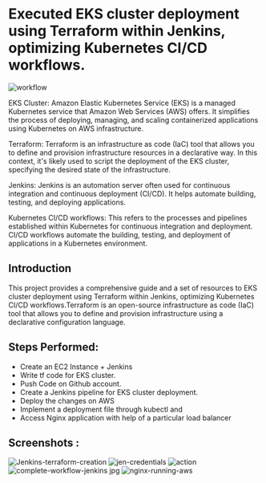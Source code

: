 # Executed EKS cluster deployment using Terraform within Jenkins, optimizing Kubernetes CI/CD workflows.

![workflow](https://github.com/pranavp14/tf-jenkins-eks/assets/86883246/fe958428-fb25-4264-8722-c3cae6b541b4)

EKS Cluster: Amazon Elastic Kubernetes Service (EKS) is a managed Kubernetes service that Amazon Web Services (AWS) offers. It simplifies the process of deploying, managing, and scaling containerized applications using Kubernetes on AWS infrastructure.

Terraform: Terraform is an infrastructure as code (IaC) tool that allows you to define and provision infrastructure resources in a declarative way. In this context, it's likely used to script the deployment of the EKS cluster, specifying the desired state of the infrastructure.

Jenkins: Jenkins is an automation server often used for continuous integration and continuous deployment (CI/CD). It helps automate building, testing, and deploying applications.

Kubernetes CI/CD workflows: This refers to the processes and pipelines established within Kubernetes for continuous integration and deployment. CI/CD workflows automate the building, testing, and deployment of applications in a Kubernetes environment.

 
## Introduction 
 This project provides a comprehensive guide and a set of resources to  EKS cluster deployment using Terraform within Jenkins, optimizing Kubernetes CI/CD workflows.Terraform is an open-source infrastructure as code (IaC) tool that allows you to define and provision infrastructure using a declarative configuration language. 

## Steps Performed:
 - Create an EC2 Instance + Jenkins
 - Write tf code for EKS cluster.
 - Push Code on Github account.
 - Create a Jenkins pipeline for EKS cluster deployment.
 - Deploy the changes on AWS
 - Implement a deployment file through kubectl and
 - Access Nginx application with help of a particular load balancer 
 
## Screenshots : 

![Jenkins-terraform-creation](https://github.com/pranavp14/tf-jenkins-eks/assets/86883246/5d0b5cc4-accc-4e15-ba68-a78576fe085d)
![jen-credentials](https://github.com/pranavp14/tf-jenkins-eks/assets/86883246/e2440865-3e5e-425c-a134-1450cd54a086)
![action](https://github.com/pranavp14/tf-jenkins-eks/assets/86883246/6c54dd02-33d0-4b6d-b13e-aa4b9efd6f21)
![complete-workflow-jenkins jpg](https://github.com/pranavp14/tf-jenkins-eks/assets/86883246/519bdf0d-96c1-4176-993c-e1db4f355c8c)
![nginx-running-aws](https://github.com/pranavp14/tf-jenkins-eks/assets/86883246/89312d2c-39d5-46ac-aa8d-6dabf4442916)










